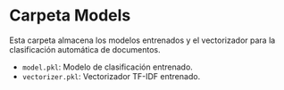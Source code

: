 # Carpeta Models

Esta carpeta almacena los modelos entrenados y el vectorizador para la clasificación automática de documentos.

- `model.pkl`: Modelo de clasificación entrenado.
- `vectorizer.pkl`: Vectorizador TF-IDF entrenado.